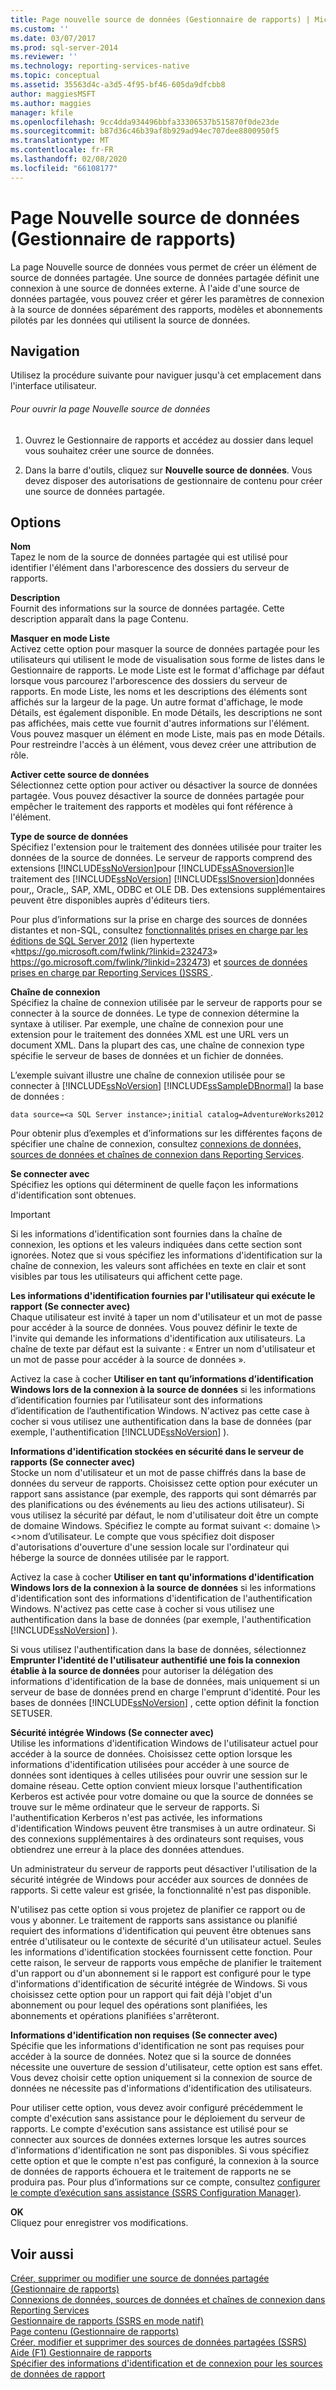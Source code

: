 ```yaml
---
title: Page nouvelle source de données (Gestionnaire de rapports) | Microsoft Docs
ms.custom: ''
ms.date: 03/07/2017
ms.prod: sql-server-2014
ms.reviewer: ''
ms.technology: reporting-services-native
ms.topic: conceptual
ms.assetid: 35563d4c-a3d5-4f95-bf46-605da9dfcbb8
author: maggiesMSFT
ms.author: maggies
manager: kfile
ms.openlocfilehash: 9cc4dda934496bbfa33306537b515870f0de23de
ms.sourcegitcommit: b87d36c46b39af8b929ad94ec707dee8800950f5
ms.translationtype: MT
ms.contentlocale: fr-FR
ms.lasthandoff: 02/08/2020
ms.locfileid: "66108177"
---
```

# <a name="new-data-source-page-report-manager"></a>Page Nouvelle source de données (Gestionnaire de rapports)
  La page Nouvelle source de données vous permet de créer un élément de source de données partagée. Une source de données partagée définit une connexion à une source de données externe. À l'aide d'une source de données partagée, vous pouvez créer et gérer les paramètres de connexion à la source de données séparément des rapports, modèles et abonnements pilotés par les données qui utilisent la source de données.  
  
## <a name="navigation"></a>Navigation  
 Utilisez la procédure suivante pour naviguer jusqu'à cet emplacement dans l'interface utilisateur.  
  
###### <a name="to-open-the-new-data-source-page"></a>Pour ouvrir la page Nouvelle source de données  
  
1.  Ouvrez le Gestionnaire de rapports et accédez au dossier dans lequel vous souhaitez créer une source de données.  
  
2.  Dans la barre d'outils, cliquez sur **Nouvelle source de données**. Vous devez disposer des autorisations de gestionnaire de contenu pour créer une source de données partagée.  
  
## <a name="options"></a>Options  
 **Nom**  
 Tapez le nom de la source de données partagée qui est utilisé pour identifier l'élément dans l'arborescence des dossiers du serveur de rapports.  
  
 **Description**  
 Fournit des informations sur la source de données partagée. Cette description apparaît dans la page Contenu.  
  
 **Masquer en mode Liste**  
 Activez cette option pour masquer la source de données partagée pour les utilisateurs qui utilisent le mode de visualisation sous forme de listes dans le Gestionnaire de rapports. Le mode Liste est le format d'affichage par défaut lorsque vous parcourez l'arborescence des dossiers du serveur de rapports. En mode Liste, les noms et les descriptions des éléments sont affichés sur la largeur de la page. Un autre format d'affichage, le mode Détails, est également disponible. En mode Détails, les descriptions ne sont pas affichées, mais cette vue fournit d'autres informations sur l'élément. Vous pouvez masquer un élément en mode Liste, mais pas en mode Détails. Pour restreindre l'accès à un élément, vous devez créer une attribution de rôle.  
  
 **Activer cette source de données**  
 Sélectionnez cette option pour activer ou désactiver la source de données partagée. Vous pouvez désactiver la source de données partagée pour empêcher le traitement des rapports et modèles qui font référence à l'élément.  
  
 **Type de source de données**  
 Spécifiez l'extension pour le traitement des données utilisée pour traiter les données de la source de données. Le serveur de rapports comprend des extensions [!INCLUDE[ssNoVersion](../includes/ssnoversion-md.md)]pour [!INCLUDE[ssASnoversion](../includes/ssasnoversion-md.md)]le traitement des [!INCLUDE[ssNoVersion](../includes/ssnoversion-md.md)] [!INCLUDE[ssISnoversion](../includes/ssisnoversion-md.md)]données pour,, Oracle,, SAP, XML, ODBC et OLE DB. Des extensions supplémentaires peuvent être disponibles auprès d'éditeurs tiers.  
  
 Pour plus d’informations sur la prise en charge des sources de données distantes et non-SQL, consultez [fonctionnalités prises en charge par les éditions de SQL Server 2012](https://go.microsoft.com/fwlink/?linkid=232473) (lien hypertexte «<https://go.microsoft.com/fwlink/?linkid=232473>» <https://go.microsoft.com/fwlink/?linkid=232473>) et [sources de données prises en charge par Reporting Services &#40;&#41;SSRS ](create-deploy-and-manage-mobile-and-paginated-reports.md).  
  
 **Chaîne de connexion**  
 Spécifiez la chaîne de connexion utilisée par le serveur de rapports pour se connecter à la source de données. Le type de connexion détermine la syntaxe à utiliser. Par exemple, une chaîne de connexion pour une extension pour le traitement des données XML est une URL vers un document XML. Dans la plupart des cas, une chaîne de connexion type spécifie le serveur de bases de données et un fichier de données.  
  
 L’exemple suivant illustre une chaîne de connexion utilisée pour se connecter à [!INCLUDE[ssNoVersion](../includes/ssnoversion-md.md)] [!INCLUDE[ssSampleDBnormal](../includes/sssampledbnormal-md.md)] la base de données :  
  
```  
data source=<a SQL Server instance>;initial catalog=AdventureWorks2012  
```  
  
 Pour obtenir plus d’exemples et d’informations sur les différentes façons de spécifier une chaîne de connexion, consultez [connexions de données, sources de données et chaînes de connexion dans Reporting Services](../../2014/reporting-services/data-connections-data-sources-and-connection-strings-in-reporting-services.md).  
  
 **Se connecter avec**  
 Spécifiez les options qui déterminent de quelle façon les informations d'identification sont obtenues.  
  
> [!IMPORTANT]  
>  Si les informations d'identification sont fournies dans la chaîne de connexion, les options et les valeurs indiquées dans cette section sont ignorées. Notez que si vous spécifiez les informations d'identification sur la chaîne de connexion, les valeurs sont affichées en texte en clair et sont visibles par tous les utilisateurs qui affichent cette page.  
  
 **Les informations d'identification fournies par l'utilisateur qui exécute le rapport (Se connecter avec)**  
 Chaque utilisateur est invité à taper un nom d'utilisateur et un mot de passe pour accéder à la source de données. Vous pouvez définir le texte de l'invite qui demande les informations d'identification aux utilisateurs. La chaîne de texte par défaut est la suivante : « Entrer un nom d'utilisateur et un mot de passe pour accéder à la source de données ».  
  
 Activez la case à cocher **Utiliser en tant qu’informations d’identification Windows lors de la connexion à la source de données** si les informations d’identification fournies par l’utilisateur sont des informations d’identification de l’authentification Windows. N'activez pas cette case à cocher si vous utilisez une authentification dans la base de données (par exemple, l'authentification [!INCLUDE[ssNoVersion](../includes/ssnoversion-md.md)] ).  
  
 **Informations d'identification stockées en sécurité dans le serveur de rapports (Se connecter avec)**  
 Stocke un nom d'utilisateur et un mot de passe chiffrés dans la base de données du serveur de rapports. Choisissez cette option pour exécuter un rapport sans assistance (par exemple, des rapports qui sont démarrés par des planifications ou des événements au lieu des actions utilisateur). Si vous utilisez la sécurité par défaut, le nom d'utilisateur doit être un compte de domaine Windows. Spécifiez le compte au format suivant \<: domaine \\><\>nom d’utilisateur. Le compte que vous spécifiez doit disposer d'autorisations d'ouverture d'une session locale sur l'ordinateur qui héberge la source de données utilisée par le rapport.  
  
 Activez la case à cocher **Utiliser en tant qu'informations d'identification Windows lors de la connexion à la source de données** si les informations d'identification sont des informations d'identification de l'authentification Windows. N'activez pas cette case à cocher si vous utilisez une authentification dans la base de données (par exemple, l'authentification [!INCLUDE[ssNoVersion](../includes/ssnoversion-md.md)] ).  
  
 Si vous utilisez l'authentification dans la base de données, sélectionnez **Emprunter l'identité de l'utilisateur authentifié une fois la connexion établie à la source de données** pour autoriser la délégation des informations d'identification de la base de données, mais uniquement si un serveur de base de données prend en charge l'emprunt d'identité. Pour les bases de données [!INCLUDE[ssNoVersion](../includes/ssnoversion-md.md)] , cette option définit la fonction SETUSER.  
  
 **Sécurité intégrée Windows (Se connecter avec)**  
 Utilise les informations d'identification Windows de l'utilisateur actuel pour accéder à la source de données. Choisissez cette option lorsque les informations d'identification utilisées pour accéder à une source de données sont identiques à celles utilisées pour ouvrir une session sur le domaine réseau. Cette option convient mieux lorsque l'authentification Kerberos est activée pour votre domaine ou que la source de données se trouve sur le même ordinateur que le serveur de rapports. Si l'authentification Kerberos n'est pas activée, les informations d'identification Windows peuvent être transmises à un autre ordinateur. Si des connexions supplémentaires à des ordinateurs sont requises, vous obtiendrez une erreur à la place des données attendues.  
  
 Un administrateur du serveur de rapports peut désactiver l'utilisation de la sécurité intégrée de Windows pour accéder aux sources de données de rapports. Si cette valeur est grisée, la fonctionnalité n'est pas disponible.  
  
 N'utilisez pas cette option si vous projetez de planifier ce rapport ou de vous y abonner. Le traitement de rapports sans assistance ou planifié requiert des informations d'identification qui peuvent être obtenues sans entrée d'utilisateur ou le contexte de sécurité d'un utilisateur actuel. Seules les informations d'identification stockées fournissent cette fonction. Pour cette raison, le serveur de rapports vous empêche de planifier le traitement d'un rapport ou d'un abonnement si le rapport est configuré pour le type d'informations d'identification de sécurité intégrée de Windows. Si vous choisissez cette option pour un rapport qui fait déjà l'objet d'un abonnement ou pour lequel des opérations sont planifiées, les abonnements et opérations planifiées s'arrêteront.  
  
 **Informations d'identification non requises (Se connecter avec)**  
 Spécifie que les informations d'identification ne sont pas requises pour accéder à la source de données. Notez que si la source de données nécessite une ouverture de session d'utilisateur, cette option est sans effet. Vous devez choisir cette option uniquement si la connexion de source de données ne nécessite pas d'informations d'identification des utilisateurs.  
  
 Pour utiliser cette option, vous devez avoir configuré précédemment le compte d'exécution sans assistance pour le déploiement du serveur de rapports. Le compte d'exécution sans assistance est utilisé pour se connecter aux sources de données externes lorsque les autres sources d'informations d'identification ne sont pas disponibles. Si vous spécifiez cette option et que le compte n'est pas configuré, la connexion à la source de données de rapports échouera et le traitement de rapports ne se produira pas. Pour plus d’informations sur ce compte, consultez [configurer le compte d’exécution sans assistance &#40;SSRS Configuration Manager&#41;](install-windows/configure-the-unattended-execution-account-ssrs-configuration-manager.md).  
  
 **OK**  
 Cliquez pour enregistrer vos modifications.  
  
## <a name="see-also"></a>Voir aussi  
 [Créer, supprimer ou modifier une source de données partagée &#40;Gestionnaire de rapports&#41;](../../2014/reporting-services/create-delete-or-modify-a-shared-data-source-report-manager.md)   
 [Connexions de données, sources de données et chaînes de connexion dans Reporting Services](../../2014/reporting-services/data-connections-data-sources-and-connection-strings-in-reporting-services.md)   
 [Gestionnaire de rapports &#40;SSRS en mode natif&#41;](../../2014/reporting-services/report-manager-ssrs-native-mode.md)   
 [Page contenu &#40;Gestionnaire de rapports&#41;](../../2014/reporting-services/contents-page-report-manager.md)   
 [Créer, modifier et supprimer des sources de données partagées &#40;SSRS&#41;](report-data/create-modify-and-delete-shared-data-sources-ssrs.md)   
 [Aide (F1) Gestionnaire de rapports](../../2014/reporting-services/report-manager-f1-help.md)   
 [Spécifier des informations d'identification et de connexion pour les sources de données de rapport](report-data/specify-credential-and-connection-information-for-report-data-sources.md)  
  
  
